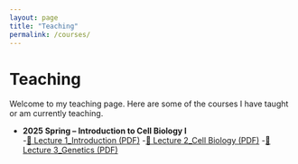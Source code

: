 ```yaml
---
layout: page
title: "Teaching"
permalink: /courses/
---
```


# Teaching

Welcome to my teaching page. Here are some of the courses I have taught or am currently teaching.

- **2025 Spring – Introduction to Cell Biology I**  
  -[📄 Lecture 1_Introduction (PDF)](/courses/lecture1-Introduction.pdf)
  -[📄 Lecture 2_Cell Biology (PDF)](/courses/lecture2-Cellbiology.pdf)
  -[📄 Lecture 3_Genetics (PDF)](/courses/lecture3-Genetics.pdf)
 
